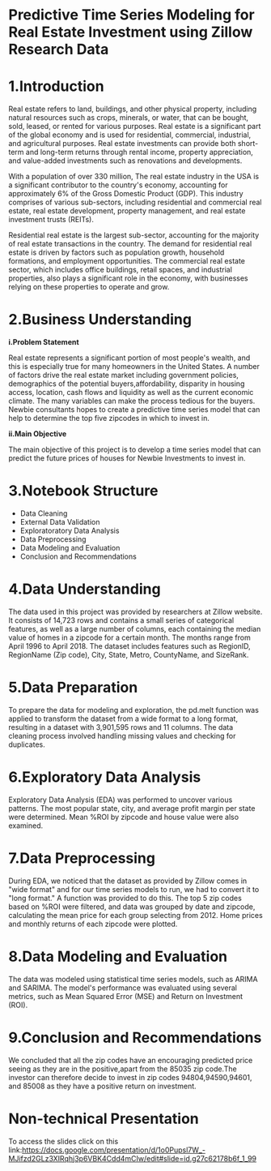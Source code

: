# Predictive Time Series Modeling for Real Estate Investment using Zillow Research Data

# 1.Introduction

Real estate refers to land, buildings, and other physical property, including natural resources such as crops, minerals, or water, that can be bought, sold, leased, or rented for various purposes. Real estate is a significant part of the global economy and is used for residential, commercial, industrial, and agricultural purposes. Real estate investments can provide both short-term and long-term returns through rental income, property appreciation, and value-added investments such as renovations and developments.


With a population of over 330 million, The real estate industry in the USA is a significant contributor to the country's economy, accounting for approximately 6% of the Gross Domestic Product (GDP). This industry comprises of various sub-sectors, including residential and commercial real estate, real estate development, property management, and real estate investment trusts (REITs).

Residential real estate is the largest sub-sector, accounting for the majority of real estate transactions in the country. The demand for residential real estate is driven by factors such as population growth, household formations, and employment opportunities. The commercial real estate sector, which includes office buildings, retail spaces, and industrial properties, also plays a significant role in the economy, with businesses relying on these properties to operate and grow.

# 2.Business Understanding
**i.Problem Statement**

Real estate represents a significant portion of most people's wealth, and this is especially true for many homeowners in the United States. A number of factors drive the real estate market including government policies, demographics of the potential buyers,affordability, disparity in housing access, location, cash flows and liquidity as well as the current economic climate. The many variables can make the process tedious for the buyers. Newbie consultants hopes to create a predictive time series model that can help to determine the top five zipcodes in which to invest in.

**ii.Main Objective**

The main objective of this project is to develop a time series model that can predict the future prices of houses for Newbie Investments to invest in.

# 3.Notebook Structure
* Data Cleaning
* External Data Validation
* Exploratoratory Data Analysis
* Data Preprocessing
* Data Modeling and Evaluation
* Conclusion and Recommendations

# 4.Data Understanding

The data used in this project was provided by researchers at Zillow website. It consists of 14,723 rows and contains a small series of categorical features, as well as a large number of columns, each containing the median value of homes in a zipcode for a certain month. The months range from April 1996 to April 2018. The dataset includes features such as RegionID, RegionName (Zip code), City, State, Metro, CountyName, and SizeRank.

# 5.Data Preparation

To prepare the data for modeling and exploration, the pd.melt function was applied to transform the dataset from a wide format to a long format, resulting in a dataset with 3,901,595 rows and 11 columns. The data cleaning process involved handling missing values and checking for duplicates.

# 6.Exploratory Data Analysis

Exploratory Data Analysis (EDA) was performed to uncover various patterns. The most popular state, city, and average profit margin per state were determined. Mean %ROI by zipcode and house value were also examined.

# 7.Data Preprocessing

During EDA, we noticed that the dataset as provided by Zillow comes in "wide format" and for our time series models to run, we had to convert it to "long format." A function was provided to do this. The top 5 zip codes based on %ROI were filtered, and data was grouped by date and zipcode, calculating the mean price for each group selecting from 2012. Home prices and monthly returns of each zipcode were plotted.

# 8.Data Modeling and Evaluation

The data was modeled using statistical time series models, such as ARIMA and SARIMA. The model's performance was evaluated using several metrics, such as Mean Squared Error (MSE) and Return on Investment (ROI).

# 9.Conclusion and Recommendations

We concluded that all the zip codes have an encouraging predicted price seeing as they are in the positive,apart from  the 85035 zip code.The investor can therefore decide to invest in zip codes 94804,94590,94601, and 85008 as they have a positive return on investment.

# Non-technical Presentation

To access the slides click on this link:https://docs.google.com/presentation/d/1o0Pupsl7W_-MJifzd2GLz3XIRqhj3p6VBK4Cdd4mCIw/edit#slide=id.g27c62178b6f_1_99






